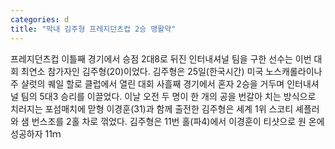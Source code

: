 ```yaml
---
categories: d
title: "막내 김주형 프레지던츠컵 2승 맹활약"
---
```

프레지던츠컵 이틀째 경기에서 승점 2대8로 뒤진 인터내셔널 팀을 구한 선수는 이번 대회 최연소 참가자인 김주형(20)이었다. 김주형은 25일(한국시간) 미국 노스캐롤라이나주 샬럿의 퀘일 할로 클럽에서 열린 대회 사흘째 경기에서 혼자 2승을 거두며 인터내셔널 팀의 5대3 승리를 이끌었다. 이날 오전 두 명이 한 개의 공을 번갈아 치는 방식으로 치러지는 포섬매치에 맏형 이경훈(31)과 함께 출전한 김주형은 세계 1위 스코티 셰플러와 샘 번스조를 2홀 차로 꺾었다. 김주형은 11번 홀(파4)에서 이경훈이 티샷으로 원 온에 성공하자 11ｍ